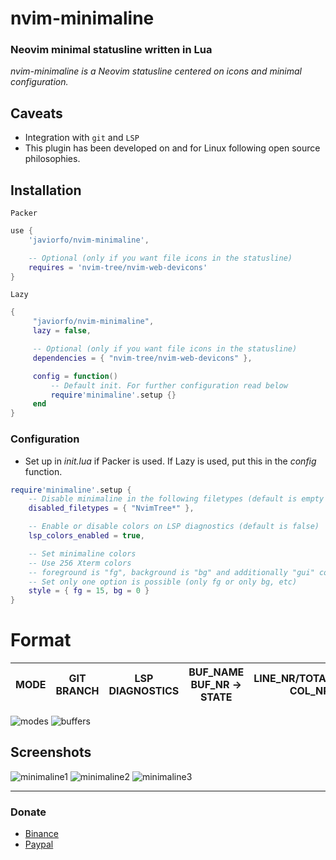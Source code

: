 # nvim-minimaline
### Neovim minimal statusline written in Lua
*nvim-minimaline is a Neovim statusline centered on icons and minimal configuration.*

## Caveats
- Integration with `git` and `LSP`
- This plugin has been developed on and for Linux following open source philosophies.

## Installation
`Packer`
```lua
use {
    'javiorfo/nvim-minimaline',

    -- Optional (only if you want file icons in the statusline)
    requires = 'nvim-tree/nvim-web-devicons'
}
```
`Lazy`
```lua
{
     "javiorfo/nvim-minimaline",
     lazy = false,

     -- Optional (only if you want file icons in the statusline)
     dependencies = { "nvim-tree/nvim-web-devicons" },

     config = function()
         -- Default init. For further configuration read below
         require'minimaline'.setup {}
     end
}
```

### Configuration
- Set up in *init.lua* if Packer is used. If Lazy is used, put this in the *config* function.
```lua
require'minimaline'.setup {
    -- Disable minimaline in the following filetypes (default is empty table)
    disabled_filetypes = { "NvimTree*" },

    -- Enable or disable colors on LSP diagnostics (default is false)
    lsp_colors_enabled = true,

    -- Set minimaline colors
    -- Use 256 Xterm colors
    -- foreground is "fg", background is "bg" and additionally "gui" could contain "bold", "italic" or combination "bold,italic"
    -- Set only one option is possible (only fg or only bg, etc)
    style = { fg = 15, bg = 0 }
}
```

# Format
| MODE | GIT BRANCH | LSP DIAGNOSTICS | BUF_NAME BUF_NR -> STATE | LINE_NR/TOTAL_LINES COL_NR | ENCODING |
| ---- | ---- | ---- | ---- | ---- | ---- |

<img src="https://github.com/javiorfo/img/blob/master/nvim-minimaline/minimaline-modes.png?raw=true" alt="modes" />
<img src="https://github.com/javiorfo/img/blob/master/nvim-minimaline/minimaline-buffers.png?raw=true" alt="buffers" />

## Screenshots
<img src="https://github.com/javiorfo/img/blob/master/nvim-minimaline/minimaline1.png?raw=true" alt="minimaline1" />

<img src="https://github.com/javiorfo/img/blob/master/nvim-minimaline/minimaline2.png?raw=true" alt="minimaline2" />

<img src="https://github.com/javiorfo/img/blob/master/nvim-minimaline/minimaline3.png?raw=true" alt="minimaline3" />

---

### Donate
- [Binance](https://raw.githubusercontent.com/javiorfo/img/master/binance/BinancePayQR.png)
- [Paypal](https://www.paypal.com/donate/?hosted_button_id=FA7SGLSCT2H8G)
